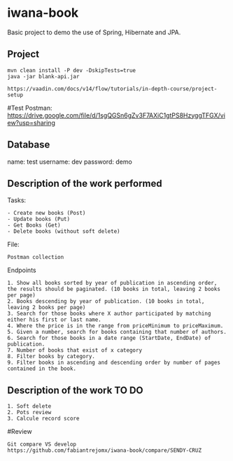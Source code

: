 # iwana-book
Basic project to demo the use of Spring, Hibernate and JPA.


## Project 

```
mvn clean install -P dev -DskipTests=true
java -jar blank-api.jar

https://vaadin.com/docs/v14/flow/tutorials/in-depth-course/project-setup
```

#Test
Postman:
    https://drive.google.com/file/d/1sgQGSn6gZv3F7AXiC1gtPS8HzyggTFGX/view?usp=sharing

## Database

name: test
username: dev
password: demo

## Description of the work performed
 Tasks:
 
    - Create new books (Post)
    - Update books (Put)
    - Get Books (Get)
    - Delete books (without soft delete)
    
 File:
 
    Postman collection
    
 Endpoints

    1. Show all books sorted by year of publication in ascending order, the results should be paginated. (10 books in total, leaving 2 books per page)
    2. Books descending by year of publication. (10 books in total, leaving 2 books per page)
    3. Search for those books where X author participated by matching either his first or last name.
    4. Where the price is in the range from priceMinimum to priceMaximum.
    5. Given a number, search for books containing that number of authors.
    6. Search for those books in a date range (StartDate, EndDate) of publication.
    7. Number of books that exist of x category
    8. Filter books by category.
    9. Filter books in ascending and descending order by number of pages contained in the book.

## Description of the work TO DO
    1. Soft delete
    2. Pots review
    3. Calcule record score
    
    
#Review

    Git compare VS develop
    https://github.com/fabiantrejomx/iwana-book/compare/SENDY-CRUZ 
 
 


